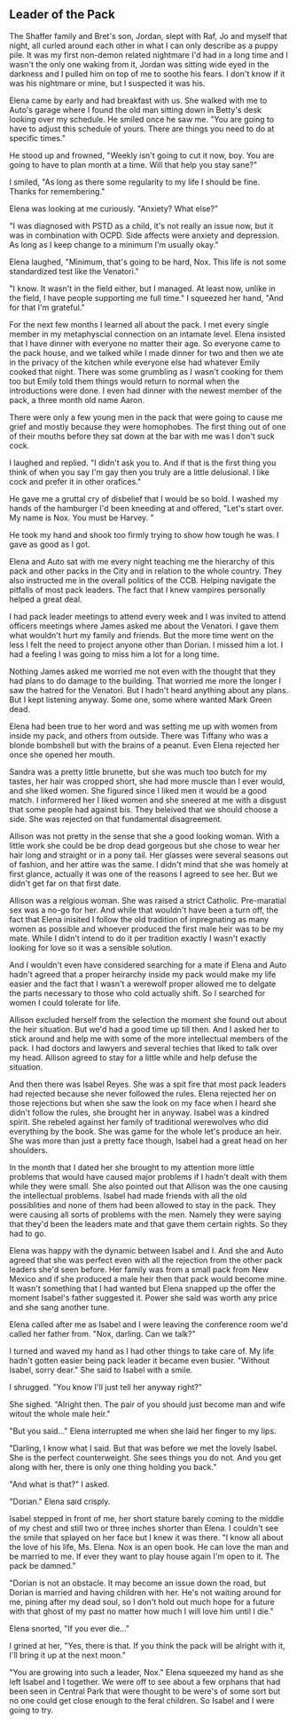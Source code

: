 ## Leader of the Pack

The Shaffer family and Bret's son, Jordan, slept with Raf, Jo and myself that night, all curled around each other in what I can only describe as a puppy pile.  It was my first non-demon related nightmare I'd had in a long time and I wasn't the only one waking from it, Jordan was sitting wide eyed in the darkness and I pulled him on top of me to soothe his fears.  I don't know if it was his nightmare or mine, but I suspected it was his.

Elena came by early and had breakfast with us.  She walked with me to Auto's garage where I found the old man sitting down in Betty's desk looking over my schedule.  He smiled once he saw me.  "You are going to have to adjust this schedule of yours.  There are things you need to do at specific times."

He stood up and frowned, "Weekly isn't going to cut it now, boy.  You are going to have to plan month at a time.  Will that help you stay sane?"

I smiled, "As long as there some regularity to my life I should be fine.  Thanks for remembering."

Elena was looking at me curiously.  "Anxiety?  What else?"

"I was diagnosed with PSTD as a child, it's not really an issue now, but it was in combination with OCPD.  Side affects were anxiety and depression.  As long as I keep change to a minimum I'm usually okay."

Elena laughed, "Minimum, that's going to be hard, Nox.  This life is not some standardized test like the Venatori."

"I know.  It wasn't in the field either, but I managed.  At least now, unlike in the field, I have people supporting me full time."  I squeezed her hand, "And for that I'm grateful."

For the next few months I learned all about the pack.  I met every single member in my metaphyscial connection on an intamate level.  Elena insisted that I have dinner with everyone no matter their age.  So everyone came to the pack house, and we talked while I made dinner for two and then we ate in the privacy of the kitchen while everyone else had whatever Emily cooked that night.  There was some grumbling as I wasn't cooking for them too but Emily told them things would return to normal when the introductions were done.  I even had dinner with the newest member of the pack, a three month old name Aaron.

There were only a few young men in the pack that were going to cause me grief and mostly because they were homophobes.  The first thing out of one of their mouths before they sat down at the bar with me was I don't suck cock.  

I laughed and replied.  "I didn't ask you to.  And if that is the first thing you think of when you say I'm gay then you truly are a little delusional.  I like cock and prefer it in other orafices."

He gave me a gruttal cry of disbelief that I would be so bold.  I washed my hands of the hamburger I'd been kneeding at and offered, "Let's start over.   My name is Nox.  You must be Harvey. "

He took my hand and shook too firmly trying to show how tough he was. I gave as good as I got.

Elena and Auto sat with me every night teaching me the hierarchy of this pack and other packs in the City and in relation to the whole country.  They also instructed me in the overall politics of the CCB.  Helping navigate the pitfalls of most pack leaders.   The fact that I knew vampires personally helped a great deal.  

I had pack leader meetings to attend every week and I was invited to attend officers meetings where James asked me about the Venatori. I gave them what wouldn't hurt my family and friends.  But the more time went on the less I felt the need to project anyone other than Dorian.  I missed him a lot. I had a feeling I was going to miss him a lot for a long time. 

Nothing James asked me worried me not even with the thought that they had plans to do damage to the building. That worried me more the longer I saw the hatred for the Venatori. But I hadn't heard anything about any plans. But I kept listening anyway.  Some one, some where wanted Mark Green dead.

Elena had been true to her word and was setting me up with women from inside my pack, and others from outside. There was Tiffany who was a blonde bombshell but with the brains of a peanut.  Even Elena rejected her once she opened her mouth.

Sandra was a pretty little brunette, but she was much too butch for my tastes, her hair was cropped short, she had more muscle than I ever would, and she liked women.  She figured since I liked men it would be a good match.  I informered her I liked women and she sneered at me with a disgust that some people had against bis. They beleived that we should choose a side.  She was rejected on that fundamental disagreement.

Allison was not pretty in the sense that she a good looking woman.  With a little work she could be be drop dead gorgeous but she chose to wear her hair long and straight or in a pony tail.  Her glasses were several seasons out of fashion, and her attire was the same.  I didn't mind that she was homely at first glance, actually it was one of the reasons I agreed to see her.  But we didn't get far on that first date.

Allison was a relgious woman.  She was raised a strict Catholic.  Pre-maratial sex was a no-go for her.  And while that wouldn't have been a turn off, the fact that Elena inisited I follow the old tradition of inpregnating as many women as possible and whoever produced the first male heir was to be my mate.  While I didn't intend to do it per tradition exactly I wasn't exactly looking for love so it was a sensible solution.

And I wouldn't even have considered searching for a mate if Elena and Auto hadn't agreed that a proper heirarchy inside my pack would make my life easier and the fact that I wasn't a werewolf proper allowed me to delgate the parts necessary to those who cold actually shift.  So I searched for women I could tolerate for life.  

Allison excluded herself from the selection the moment she found out about the heir situation.  But we'd had a good time up till then.  And I asked her to stick around and help me with some of the more intellectual members of the pack.  I had doctors and lawyers and several techies that liked to talk over my head.  Allison agreed to stay for a little while and help defuse the situation.

And then there was Isabel Reyes.  She was a spit fire that most pack leaders had rejected because she never followed the rules.  Elena rejected her on those rejections but when she saw the look on my face when I heard she didn't follow the rules, she brought her in anyway.  Isabel was a kindred spirit.  She rebeled against her family of traditional werewolves who did everything by the book.  She was game for the whole let's produce an heir.  She was more than just a pretty face though, Isabel had a great head on her shoulders.  

In the month that I dated her she brought to my attention more little problems that would have caused major problems if I hadn't dealt with them while they were small.  She also pointed out that Allison was the one causing the intellectual problems.  Isabel had made friends with all the old possiblities and none of them had been allowed to stay in the pack.  They were causing all sorts of problems with the men.  Namely they were saying that they'd been the leaders mate and that gave them certain rights.  So they had to go.

Elena was happy with the dynamic between Isabel and I.  And she and Auto agreed that she was perfect even with all the rejection from the other pack leaders she'd seen before.  Her family was from a small pack from New Mexico and if she produced a male heir then that pack would become mine.  It wasn't something that I had wanted but Elena snapped up the offer the moment Isabel's father suggested it.  Power she said was worth any price and she sang another tune.

Elena called after me as Isabel and I were leaving the conference room we'd called her father from.  "Nox, darling.  Can we talk?"

I turned and waved my hand as I had other things to take care of.  My life hadn't gotten easier being pack leader it became even busier.  "Without Isabel, sorry dear." She said to Isabel with a smile.

I shrugged.  "You know I'll just tell her anyway right?"

She sighed.  "Alright then.  The pair of you should just become man and wife witout the whole male heir."

"But you said..."  Elena interrupted me when she laid her finger to my lips.

"Darling, I know what I said.  But that was before we met the lovely Isabel.  She is the perfect counterweight.  She sees things you do not.  And you get along with her, there is only one thing holding you back."

"And what is that?"  I asked.

"Dorian."  Elena said crisply.

Isabel stepped in front of me, her short stature barely coming to the middle of my chest and still two or three inches shorter than Elena.  I couldn't see the smile that splayed on her face but I knew it was there.  "I know all about the love of his life, Ms. Elena.  Nox is an open book.  He can love the man and be married to me.  If ever they want to play house again I'm open to it.  The pack be damned."

"Dorian is not an obstacle.  It may become an issue down the road, but Dorian is married and having children with her.  He's not waiting around for me, pining after my dead soul, so I don't hold out much hope for a future with that ghost of my past no matter how much I will love him until I die."

Elena snorted, "If you ever die..."

I grined at her, "Yes, there is that.  If you think the pack will be alright with it, I'll bring it up at the next moon."

"You are growing into such a leader, Nox."  Elena squeezed my hand as she left Isabel and I together.  We were off to see about a few orphans that had been seen in Central Park that were thought to be were's of some sort but no one could get close enough to the feral children. So Isabel and I were going to try.


